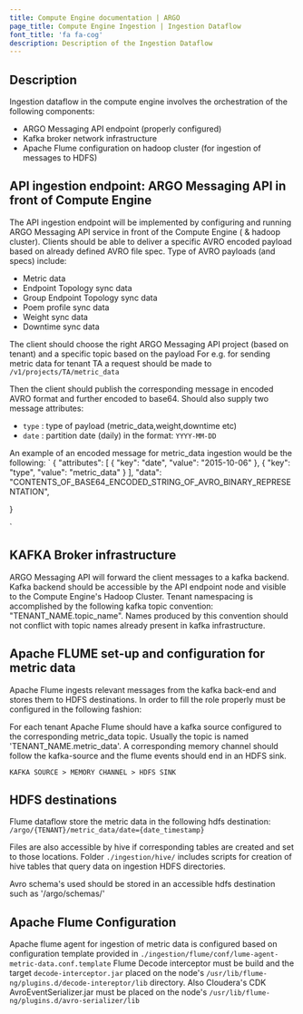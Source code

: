 ```yaml
---
title: Compute Engine documentation | ARGO
page_title: Compute Engine Ingestion | Ingestion Dataflow
font_title: 'fa fa-cog'
description: Description of the Ingestion Dataflow
---
```


## Description

Ingestion dataflow in the compute engine involves the orchestration of the following components:
 - ARGO Messaging API endpoint (properly configured)
 - Kafka broker network infrastructure
 - Apache Flume configuration on hadoop cluster (for ingestion of messages to HDFS)

##  API ingestion endpoint:  ARGO Messaging API in front of Compute Engine

The API ingestion endpoint will be implemented by configuring and running ARGO Messaging API service in front of the Compute Engine ( & hadoop cluster). Clients should be able to deliver a specific AVRO encoded payload based on already defined AVRO file spec. Type of AVRO payloads (and specs) include:
- Metric data
- Endpoint Topology sync data
- Group Endpoint Topology sync data
- Poem profile sync data
- Weight sync data
- Downtime sync data

The client should choose the right ARGO Messaging API project (based on tenant) and a specific topic based on the payload
For e.g. for sending metric data for tenant TA a request should be made to `/v1/projects/TA/metric_data`

Then the client should publish the corresponding message in encoded AVRO format and further encoded to base64.
Should also supply two message attributes:
- `type` : type of payload (metric_data,weight,downtime etc)
- `date` : partition date (daily) in the format: `YYYY-MM-DD`

An example of an encoded message for metric_data ingestion would be the following:
`
{
   "attributes": [
      {
         "key": "date",
         "value": "2015-10-06"
      },
      {
         "key": "type",
         "value": "metric_data"
      }
   ],
   "data": "CONTENTS_OF_BASE64_ENCODED_STRING_OF_AVRO_BINARY_REPRESENTATION",

}

`

## KAFKA Broker infrastructure

ARGO Messaging API will forward the client messages to a kafka backend. Kafka backend should be accessible by the API endpoint node and visible to the Compute Engine's Hadoop Cluster. Tenant namespacing is accomplished by the following kafka topic convention: "TENANT_NAME.topic_name". Names produced by this convention should not conflict with topic names already present in kafka infrastructure.


## Apache FLUME set-up and configuration for metric data

Apache Flume ingests relevant messages from the kafka back-end and stores them to HDFS destinations. In order to fill the role properly must be configured in the following fashion:

For each tenant Apache Flume should have a kafka source configured to the corresponding metric_data topic. Usually the topic is named 'TENANT_NAME.metric_data'. A corresponding memory channel should follow the kafka-source and the flume events should end in an HDFS sink.  

`KAFKA SOURCE > MEMORY CHANNEL > HDFS SINK`


## HDFS destinations

Flume dataflow store the metric data in the following hdfs destination:
`/argo/{TENANT}/metric_data/date={date_timestamp}`

Files are also accessible by hive if corresponding tables are created and set to those locations. Folder `./ingestion/hive/` includes scripts for creation of hive tables that query data on ingestion HDFS directories.

Avro schema's used should be stored in an accessible hdfs destination such as '/argo/schemas/'

## Apache Flume Configuration

Apache flume agent for ingestion of metric data is configured based on configuration template provided in `./ingestion/flume/conf/lume-agent-metric-data.conf.template`
Flume Decode interceptor must be build and the target `decode-interceptor.jar` placed on the node's `/usr/lib/flume-ng/plugins.d/decode-intereptor/lib` directory. Also Cloudera's CDK AvroEventSerializer.jar must be placed on the node's `/usr/lib/flume-ng/plugins.d/avro-serializer/lib`
